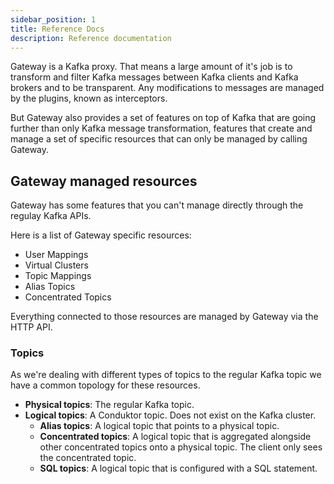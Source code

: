 ```yaml
---
sidebar_position: 1
title: Reference Docs
description: Reference documentation
---
```


Gateway is a Kafka proxy. That means a large amount of it's job is to transform and filter Kafka messages between Kafka clients and Kafka brokers and to be transparent. Any modifications to messages are managed by the plugins, known as interceptors.

But Gateway also provides a set of features on top of Kafka that are going further than only Kafka message transformation, features that create and manage a set of specific resources that can only be managed by calling Gateway.

## Gateway managed resources
Gateway has some features that you can't manage directly through the regulay Kafka APIs.

Here is a list of Gateway specific resources:
 - User Mappings
 - Virtual Clusters
 - Topic Mappings
 - Alias Topics
 - Concentrated Topics

Everything connected to those resources are managed by Gateway via the HTTP API.

### Topics
As we're dealing with different types of topics to the regular Kafka topic we have a common topology for these resources.

* **Physical topics**: The regular Kafka topic.
* **Logical topics**: A Conduktor topic. Does not exist on the Kafka cluster.
    * **Alias topics**: A logical topic that points to a physical topic.
    * **Concentrated topics**: A logical topic that is aggregated alongside other concentrated topics onto a physical topic. The client only sees the concentrated topic.
    * **SQL topics**: A logical topic that is configured with a SQL statement.